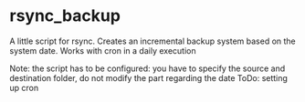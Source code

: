 # rsync_backup

A little script for rsync.
Creates an incremental backup system based on the system date.
Works with cron in a daily execution

Note: the script has to be configured: you have to specify the source and destination folder, do not modify the part regarding the date
ToDo: setting up cron
